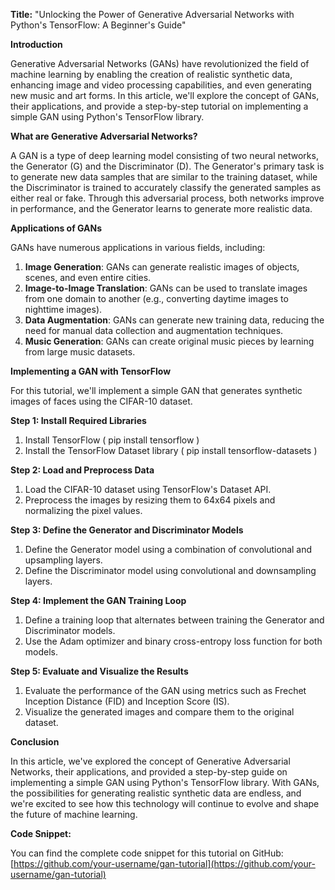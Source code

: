 **Title:** "Unlocking the Power of Generative Adversarial Networks with Python's TensorFlow: A Beginner's Guide"

**Introduction**

Generative Adversarial Networks (GANs) have revolutionized the field of machine learning by enabling the creation of realistic synthetic data, enhancing image and video processing capabilities, and even generating new music and art forms. In this article, we'll explore the concept of GANs, their applications, and provide a step-by-step tutorial on implementing a simple GAN using Python's TensorFlow library.

**What are Generative Adversarial Networks?**

A GAN is a type of deep learning model consisting of two neural networks, the Generator (G) and the Discriminator (D). The Generator's primary task is to generate new data samples that are similar to the training dataset, while the Discriminator is trained to accurately classify the generated samples as either real or fake. Through this adversarial process, both networks improve in performance, and the Generator learns to generate more realistic data.

**Applications of GANs**

GANs have numerous applications in various fields, including:

1. **Image Generation**: GANs can generate realistic images of objects, scenes, and even entire cities.
2. **Image-to-Image Translation**: GANs can be used to translate images from one domain to another (e.g., converting daytime images to nighttime images).
3. **Data Augmentation**: GANs can generate new training data, reducing the need for manual data collection and augmentation techniques.
4. **Music Generation**: GANs can create original music pieces by learning from large music datasets.

**Implementing a GAN with TensorFlow**

For this tutorial, we'll implement a simple GAN that generates synthetic images of faces using the CIFAR-10 dataset.

**Step 1: Install Required Libraries**

1. Install TensorFlow ( pip install tensorflow )
2. Install the TensorFlow Dataset library ( pip install tensorflow-datasets )

**Step 2: Load and Preprocess Data**

1. Load the CIFAR-10 dataset using TensorFlow's Dataset API.
2. Preprocess the images by resizing them to 64x64 pixels and normalizing the pixel values.

**Step 3: Define the Generator and Discriminator Models**

1. Define the Generator model using a combination of convolutional and upsampling layers.
2. Define the Discriminator model using convolutional and downsampling layers.

**Step 4: Implement the GAN Training Loop**

1. Define a training loop that alternates between training the Generator and Discriminator models.
2. Use the Adam optimizer and binary cross-entropy loss function for both models.

**Step 5: Evaluate and Visualize the Results**

1. Evaluate the performance of the GAN using metrics such as Frechet Inception Distance (FID) and Inception Score (IS).
2. Visualize the generated images and compare them to the original dataset.

**Conclusion**

In this article, we've explored the concept of Generative Adversarial Networks, their applications, and provided a step-by-step guide on implementing a simple GAN using Python's TensorFlow library. With GANs, the possibilities for generating realistic synthetic data are endless, and we're excited to see how this technology will continue to evolve and shape the future of machine learning.

**Code Snippet:**

You can find the complete code snippet for this tutorial on GitHub: [https://github.com/your-username/gan-tutorial](https://github.com/your-username/gan-tutorial)